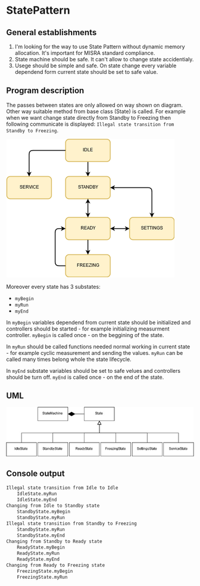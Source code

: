 # StatePattern

## General establishments
1. I'm looking for the way to use State Pattern without dynamic memory allocation. It's important for MISRA standard compliance.
2. State machine should be safe. It can't allow to change state accidentialy. 
3. Usege should be simple and safe. On state change every variable dependend form current state should be set to safe value.

## Program description
The passes between states are only allowed on way shown on diagram. Other way suitable method from base class (State) is called. For example when we want change state directly from Standby to Freezing then following communicate is displayed: `Illegal state transition from Standby to Freezing`.

![](StateMachine.png)

Moreover every state has 3 substates:

- `myBegin`
- `myRun`
- `myEnd`

In `myBegin` variables dependend from current state should be initialized and controllers should be started - for example initializing measurment controller. `myBegin` is called once - on the beggining of the state.

In `myRun` should be called functions needed normal working in current state - for example cyclic measurement and sending the values. `myRun` can be called many times belong whole the state lifecycle.

In `myEnd` substate variables should be set to safe velues and controllers should be turn off. `myEnd` is called once - on the end of the state. 


## UML

![](UML_State_Machine.jpg)

## Console output 

```
Illegal state transition from Idle to Idle
    IdleState.myRun
    IdleState.myEnd
Changing from Idle to Standby state
    StandbyState.myBegin
    StandbyState.myRun
Illegal state transition from Standby to Freezing
    StandbyState.myRun
    StandbyState.myEnd
Changing from Standby to Ready state
    ReadyState.myBegin
    ReadyState.myRun
    ReadyState.myEnd
Changing from Ready to Freezing state
    FreezingState.myBegin
    FreezingState.myRun
```

